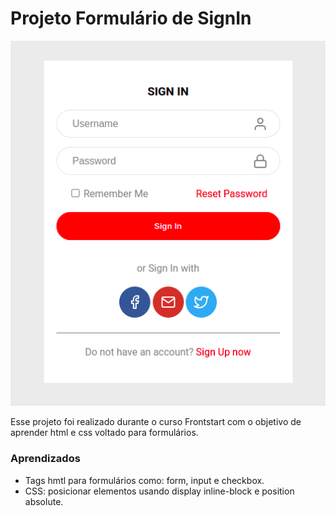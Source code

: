 # Projeto Formulário de SignIn

![Projeto Preview](https://github.com/paulafk/signinform/blob/master/assets/print.png?raw=true)

Esse projeto foi realizado durante o curso Frontstart com o objetivo de aprender html e css voltado para formulários.

### Aprendizados 
- Tags hmtl para formulários como: form, input e checkbox.
- CSS: posicionar elementos usando display inline-block e position absolute.
